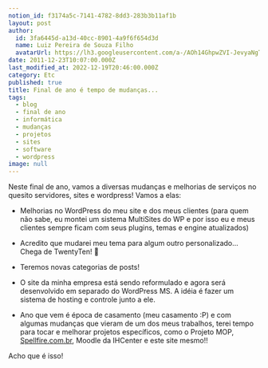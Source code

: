 ```yaml
---
notion_id: f3174a5c-7141-4782-8dd3-283b3b11af1b
layout: post
author:
  id: 3fa6445d-a13d-40cc-8901-4a9f6f654d3d
  name: Luiz Pereira de Souza Filho
  avatarUrl: https://lh3.googleusercontent.com/a-/AOh14GhpwZVI-JevyaNgTdlrOT6YN20cI6V9Kxtq38Ij8AQ=s100
date: 2011-12-23T10:07:00.000Z
last_modified_at: 2022-12-19T20:46:00.000Z
category: Etc
published: true
title: Final de ano é tempo de mudanças...
tags:
  - blog
  - final de ano
  - informática
  - mudanças
  - projetos
  - sites
  - software
  - wordpress
image: null
---
```


Neste final de ano, vamos a diversas mudanças e melhorias de serviços no quesito servidores, sites e wordpress! Vamos a elas:

* Melhorias no WordPress do meu site e dos meus clientes (para quem não sabe, eu montei um sistema MultiSites do WP e por isso eu e meus clientes sempre ficam com seus plugins, temas e engine atualizados)

* Acredito que mudarei meu tema para algum outro personalizado... Chega de TwentyTen! 🙂

* Teremos novas categorias de posts!

* O site da minha empresa está sendo reformulado e agora será desenvolvido em separado do WordPress MS. A idéia é fazer um sistema de hosting e controle junto a ele.

* Ano que vem é época de casamento (meu casamento :P) e com algumas mudanças que vieram de um dos meus trabalhos, terei tempo para tocar e melhorar projetos específicos, como o Projeto MOP, [Spellfire.com.br](http://spellfire.com.br), Moodle da IHCenter e este site mesmo!!

Acho que é isso!

